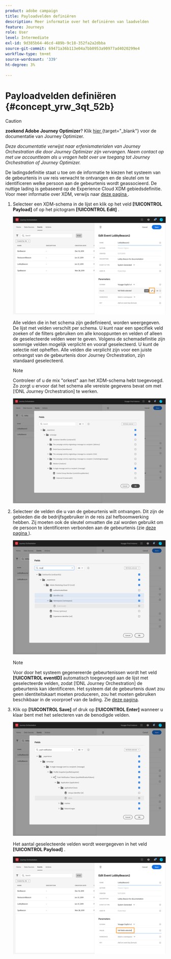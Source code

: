 ```yaml
---
product: adobe campaign
title: Payloadvelden definiëren
description: Meer informatie over het definiëren van laadvelden
feature: Journeys
role: User
level: Intermediate
exl-id: 9d385b64-46cd-489b-9c18-352fa2a2dbba
source-git-commit: 69471a36b113e04a7bb0953a90977ad4020299e4
workflow-type: tm+mt
source-wordcount: '339'
ht-degree: 3%

---
```


# Payloadvelden definiëren {#concept_yrw_3qt_52b}



>[!CAUTION]
>
>**zoekend Adobe Journey Optimizer**? Klik [ hier ](https://experienceleague.adobe.com/nl/docs/journey-optimizer/using/ajo-home){target="_blank"} voor de documentatie van Journey Optimizer.
>
>
>_Deze documentatie verwijst naar erfenismaterialen van Journey Orchestration die door Journey Optimizer zijn vervangen. Neem contact op met uw accountteam als u vragen hebt over uw toegang tot Journey Orchestration of Journey Optimizer._


De ladingsdefinitie staat u toe om de informatie te kiezen het systeem van de gebeurtenis in uw reis verwacht te ontvangen en de sleutel om te identificeren welke persoon aan de gebeurtenis wordt geassocieerd. De nuttige lading is gebaseerd op de Experience Cloud XDM gebiedsdefinitie. Voor meer informatie over XDM, verwijs naar [ deze pagina ](https://experienceleague.adobe.com/docs/experience-platform/xdm/home.html?lang=nl).

1. Selecteer een XDM-schema in de lijst en klik op het veld **[!UICONTROL Payload]** of op het pictogram **[!UICONTROL Edit]** .

   ![](../assets/journey8.png)

   Alle velden die in het schema zijn gedefinieerd, worden weergegeven. De lijst met velden verschilt per schema. U kunt naar een specifiek veld zoeken of de filters gebruiken om alle knooppunten en velden of alleen de geselecteerde velden weer te geven. Volgens de schemadefinitie zijn sommige velden mogelijk verplicht en vooraf geselecteerd. U kunt de selectie niet opheffen. Alle velden die verplicht zijn voor een juiste ontvangst van de gebeurtenis door Journey Orchestration, zijn standaard geselecteerd.

   >[!NOTE]
   >
   >Controleer of u de mix &quot;orkest&quot; aan het XDM-schema hebt toegevoegd. Zo zorgt u ervoor dat het schema alle vereiste gegevens bevat om met [!DNL Journey Orchestration] te werken.

   ![](../assets/journey9.png)

1. Selecteer de velden die u van de gebeurtenis wilt ontvangen. Dit zijn de gebieden die de bedrijfsgebruiker in de reis zal hefboomwerking hebben. Zij moeten ook de sleutel omvatten die zal worden gebruikt om de persoon te identificeren verbonden aan de gebeurtenis (zie [ deze pagina ](../event/defining-the-event-key.md)).

   ![](../assets/journey10.png)

   >[!NOTE]
   >
   >Voor door het systeem gegenereerde gebeurtenissen wordt het veld **[!UICONTROL eventID]** automatisch toegevoegd aan de lijst met geselecteerde velden, zodat [!DNL Journey Orchestration] de gebeurtenis kan identificeren. Het systeem dat de gebeurtenis duwt zou geen identiteitskaart moeten produceren, zou het moeten gebruiken beschikbaar in de voorproef van de lading. Zie [deze pagina](../event/previewing-the-payload.md).

1. Klik op **[!UICONTROL Save]** of druk op **[!UICONTROL Enter]** wanneer u klaar bent met het selecteren van de benodigde velden.

   ![](../assets/journey11.png)

   Het aantal geselecteerde velden wordt weergegeven in het veld **[!UICONTROL Payload]** .

   ![](../assets/journey12.png)
